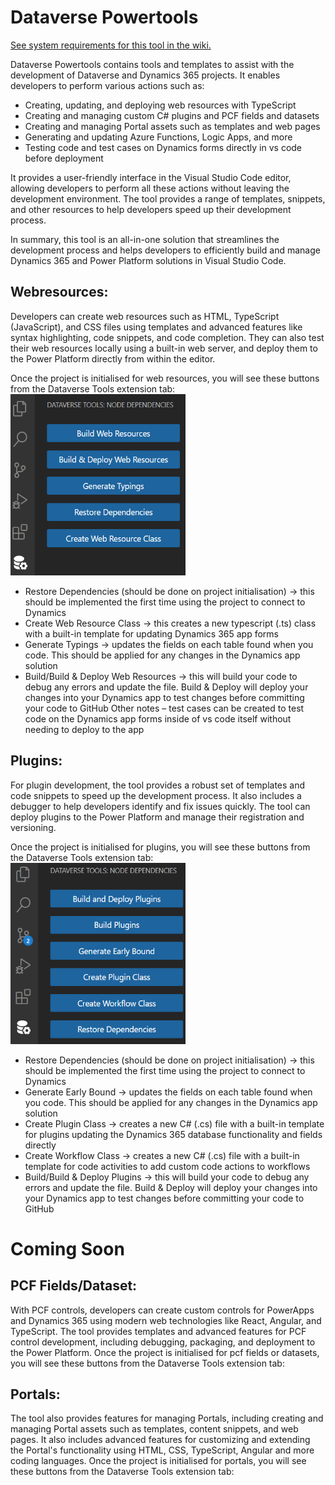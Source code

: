 # Dataverse Powertools

[See system requirements for this tool in the wiki.](https://github.com/pete-mc/dataverse-powertools/wiki/Requirements)

Dataverse Powertools contains tools and templates to assist with the development of Dataverse and Dynamics 365 projects. It enables developers to perform various actions such as:

-	Creating, updating, and deploying web resources with TypeScript
-	Creating and managing custom C# plugins and PCF fields and datasets
-	Creating and managing Portal assets such as templates and web pages
-	Generating and updating Azure Functions, Logic Apps, and more
-	Testing code and test cases on Dynamics forms directly in vs code before deployment

It provides a user-friendly interface in the Visual Studio Code editor, allowing developers to perform all these actions without leaving the development environment. The tool provides a range of templates, snippets, and other resources to help developers speed up their development process.

In summary, this tool is an all-in-one solution that streamlines the development process and helps developers to efficiently build and manage Dynamics 365 and Power Platform solutions in Visual Studio Code.

## Webresources:

Developers can create web resources such as HTML, TypeScript (JavaScript), and CSS files using templates and advanced features like syntax highlighting, code snippets, and code completion. They can also test their web resources locally using a built-in web server, and deploy them to the Power Platform directly from within the editor.

Once the project is initialised for web resources, you will see these buttons from the Dataverse Tools extension tab:
<img src="media\Webresources.png" width="280" height="290"/>
 
-	Restore Dependencies (should be done on project initialisation) -> this should be implemented the first time using the project to connect to Dynamics
-	Create Web Resource Class -> this creates a new typescript (.ts) class with a built-in template for updating Dynamics 365 app forms
-	Generate Typings -> updates the fields on each table found when you code. This should be applied for any changes in the Dynamics app solution
-	Build/Build & Deploy Web Resources -> this will build your code to debug any errors and update the file. Build & Deploy will deploy your changes into your Dynamics app to test changes before committing your code to GitHub
Other notes – test cases can be created to test code on the Dynamics app forms inside of vs code itself without needing to deploy to the app

## Plugins:

For plugin development, the tool provides a robust set of templates and code snippets to speed up the development process. It also includes a debugger to help developers identify and fix issues quickly. The tool can deploy plugins to the Power Platform and manage their registration and versioning.

Once the project is initialised for plugins, you will see these buttons from the Dataverse Tools extension tab:
<img src="media\Plugins.png" width="280" height="290"/>
 
-	Restore Dependencies (should be done on project initialisation) -> this should be implemented the first time using the project to connect to Dynamics
-	Generate Early Bound -> updates the fields on each table found when you code. This should be applied for any changes in the Dynamics app solution
-	Create Plugin Class -> creates a new C# (.cs) file with a built-in template for plugins updating the Dynamics 365 database functionality and fields directly
-	Create Workflow Class -> creates a new C# (.cs) file with a built-in template for code activities to add custom code actions to workflows
-	Build/Build & Deploy Plugins -> this will build your code to debug any errors and update the file. Build & Deploy will deploy your changes into your Dynamics app to test changes before committing your code to GitHub

# Coming Soon
## PCF Fields/Dataset:

With PCF controls, developers can create custom controls for PowerApps and Dynamics 365 using modern web technologies like React, Angular, and TypeScript. The tool provides templates and advanced features for PCF control development, including debugging, packaging, and deployment to the Power Platform.
Once the project is initialised for pcf fields or datasets, you will see these buttons from the Dataverse Tools extension tab:

## Portals:

The tool also provides features for managing Portals, including creating and managing Portal assets such as templates, content snippets, and web pages. It also includes advanced features for customizing and extending the Portal's functionality using HTML, CSS, TypeScript, Angular and more coding languages.
Once the project is initialised for portals, you will see these buttons from the Dataverse Tools extension tab:


